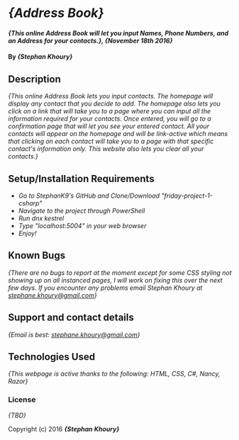 # _{Address Book}_

#### _{This online Address Book will let you input Names, Phone Numbers, and an Address for your contacts.}, {November 18th 2016}_

#### By _**{Stephan Khoury}**_

## Description

_{This online Address Book lets you input contacts. The homepage will display any contact that you decide to add. The homepage also lets you click on a link that will take you to a page where you can input all the information required for your contacts. Once entered, you will go to a confirmation page that will let you see your entered contact. All your contacts will appear on the homepage and will be link-active which means that clicking on each contact will take you to a page with that specific contact's information only. This website also lets you clear all your contacts.}_

## Setup/Installation Requirements

* _Go to StephanK9's GitHub and Clone/Download "friday-project-1-csharp"_
* _Navigate to the project through PowerShell_
* _Run dnx kestrel_
* _Type "localhost:5004" in your web browser_
* _Enjoy!_

## Known Bugs

_{There are no bugs to report at the moment except for some CSS styling not showing up on all instanced pages, I will work on fixing this over the next few days. If you encounter any problems email Stephan Khoury at stephane.khoury@gmail.com}_

## Support and contact details

_{Email is best: stephane.khoury@gmail.com}_

## Technologies Used

_{This webpage is active thanks to the following: HTML, CSS, C#, Nancy, Razor}_

### License

*{TBD}*

Copyright (c) 2016 **_{Stephan Khoury}_**
